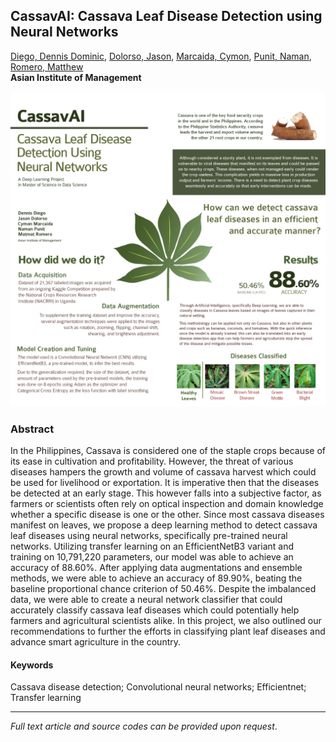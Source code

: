 ## CassavAI: Cassava Leaf Disease Detection using Neural Networks

[Diego, Dennis Dominic](https://www.linkedin.com/in/dennis-dominic-diego),
[Dolorso, Jason](https://www.linkedin.com/in/jasondolorso/),
[Marcaida, Cymon](https://www.linkedin.com/in/cymonmarcaida/),
[Punit, Naman](https://www.linkedin.com/in/naman-punit-42673319),
[Romero, Matthew](https://www.linkedin.com/in/matmatromero)  
**Asian Institute of Management**

<img src="../images/Cassava.png">

### Abstract

In the Philippines, Cassava is considered one of the staple crops because of its ease in cultivation and profitability. However, the threat of various diseases hampers the growth and volume of cassava harvest which could be used for livelihood or exportation. It is imperative then that the diseases be detected at an early stage. This however falls into a subjective factor, as farmers or scientists often rely on optical inspection and domain knowledge whether a specific disease is one or the other. Since most cassava diseases manifest on leaves, we propose a deep learning method to detect cassava leaf diseases using neural networks, specifically pre-trained neural networks. Utilizing transfer learning on an EfficientNetB3 variant and training on 10,791,220 parameters, our model was able to achieve an accuracy of 88.60%. After applying data augmentations and ensemble methods, we were able to achieve an accuracy of 89.90%, beating the baseline proportional chance criterion of 50.46%. Despite the imbalanced data, we were able to create a neural network classifier that could accurately classify cassava leaf diseases which could potentially help farmers and agricultural scientists alike. In this project, we also outlined our recommendations to further the efforts in classifying plant leaf diseases and advance smart agriculture in the country.

#### Keywords

Cassava disease detection; Convolutional neural networks; Efficientnet; Transfer learning


---

*Full text article and source codes can be provided upon request*.


